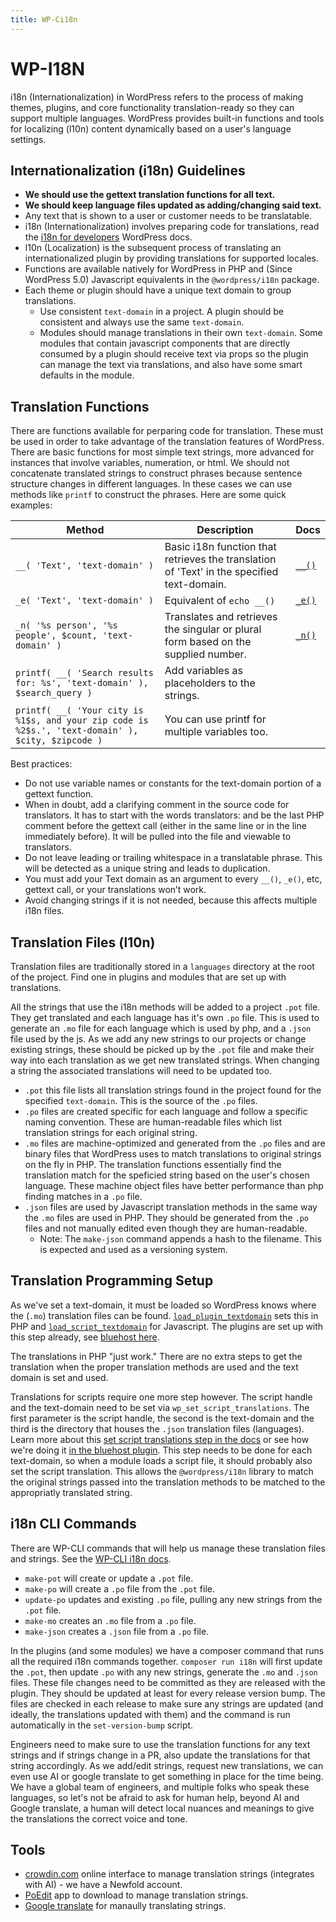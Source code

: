```yaml
---
title: WP-Ci18n
---
```


# WP-I18N

i18n (Internationalization) in WordPress refers to the process of making themes, plugins, and core functionality translation-ready so they can support multiple languages. WordPress provides built-in functions and tools for localizing (l10n) content dynamically based on a user's language settings.

## Internationalization (i18n) Guidelines

- **We should use the gettext translation functions for all text.**
- **We should keep language files updated as adding/changing said text.**
- Any text that is shown to a user or customer needs to be translatable.
- i18n (Internationalization) involves preparing code for translations, read the [i18n for developers](https://codex.wordpress.org/I18n_for_WordPress_Developers) WordPress docs.
- l10n (Localization) is the subsequent process of translating an internationalized plugin by providing translations for supported locales.
- Functions are available natively for WordPress in PHP and (Since WordPress 5.0) Javascript equivalents in the `@wordpress/i18n` package.
- Each theme or plugin should have a unique text domain to group translations.
  - Use consistent `text-domain` in a project. A plugin should be consistent and always use the same `text-domain`. 
  - Modules should manage translations in their own `text-domain`. Some modules that contain javascript components that are directly consumed by a plugin should receive text via props so the plugin can manage the text via translations, and also have some smart defaults in the module.

## Translation Functions

There are functions available for perparing code for translation. These must be used in order to take advantage of the translation features of WordPress. There are basic functions for most simple text strings, more advanced for instances that involve variables, numeration, or html. We should not concatenate translated strings to construct phrases because sentence structure changes in different languages. In these cases we can use methods like `printf` to construct the phrases. Here are some quick examples:

| Method | Description           | Docs |
| --- |--------------------------|------|
| `__( 'Text', 'text-domain' )` | Basic i18n function that retrieves the translation of 'Text' in the specified text-domain. | [`__()`](https://developer.wordpress.org/reference/functions/__/) |
| `_e( 'Text', 'text-domain' )` | Equivalent of `echo __()` | [`_e()`](https://developer.wordpress.org/reference/functions/_e/) |
| `_n( '%s person', '%s people', $count, 'text-domain' )` | Translates and retrieves the singular or plural form based on the supplied number. | [`_n()`](https://developer.wordpress.org/reference/functions/_n/) |
| `printf( __( 'Search results for: %s', 'text-domain' ), $search_query )` | Add variables as placeholders to the strings. |  |
| `printf( __( 'Your city is %1$s, and your zip code is %2$s.', 'text-domain' ), $city, $zipcode )` | You can use printf for multiple variables too. | |


Best practices:
- Do not use variable names or constants for the text-domain portion of a gettext function.
- When in doubt, add a clarifying comment in the source code for translators. It has to start with the words translators: and be the last PHP comment before the gettext call (either in the same line or in the line immediately before). It will be pulled into the file and viewable to translators.
- Do not leave leading or trailing whitespace in a translatable phrase. This will be detected as a unique string and leads to duplication.
- You must add your Text domain as an argument to every `__()`, `_e()`, etc, gettext call, or your translations won’t work.
- Avoid changing strings if it is not needed, because this affects multiple i18n files.


## Translation Files (l10n)

Translation files are traditionally stored in a `languages` directory at the root of the project. Find one in plugins and modules that are set up with translations. 

All the strings that use the i18n methods will be added to a project `.pot` file. They get translated and each language has it's own `.po` file. This is used to generate an `.mo` file for each language which is used by php, and a `.json` file used by the js. As we add any new strings to our projects or change existing strings, these should be picked up by the `.pot` file and make their way into each translation as we get new translated strings. When changing a string the associated translations will need to be updated too. 

- `.pot` this file lists all translation strings found in the project found for the specified `text-domain`. This is the source of the `.po` files.
- `.po` files are created specific for each language and follow a specific naming convention. These are human-readable files which list translation strings for each original string.
- `.mo` files are machine-optimized and generated from the `.po` files and are binary files that WordPress uses to match translations to original strings on the fly in PHP. The translation functions essentially find the translation match for the speficied string based on the user's chosen language. These machine object files have better performance than php finding matches in a `.po` file.
- `.json` files are used by Javascript translation methods in the same way the `.mo` files are used in PHP. They should be generated from the `.po` files and not manually edited even though they are human-readable.
  - Note: The `make-json` command appends a hash to the filename. This is expected and used as a versioning system.

## Translation Programming Setup

As we've set a text-domain, it must be loaded so WordPress knows where the (`.mo`) translation files can be found. [`load_plugin_textdomain`](https://developer.wordpress.org/reference/functions/load_plugin_textdomain/) sets this in PHP and [`load_script_textdomain`](https://developer.wordpress.org/reference/functions/load_script_textdomain/) for Javascript. The plugins are set up with this step already, see [bluehost here](https://github.com/newfold-labs/wp-plugin-bluehost/blob/main/inc/Admin.php#L266-L269).

The translations in PHP "just work." There are no extra steps to get the translation when the proper translation methods are used and the text domain is set and used.

Translations for scripts require one more step however. The script handle and the text-domain need to be set via `wp_set_script_translations`. The first parameter is the script handle, the second is the text-domain and the third is the directory that houses the `.json` translation files (languages). Learn more about this [set script translations step in the docs](https://developer.wordpress.org/reference/functions/wp_set_script_translations/) or see how we're doing it [in the bluehost plugin](https://github.com/newfold-labs/wp-plugin-bluehost/blob/main/inc/Admin.php#L226-L230). This step needs to be done for each text-domain, so when a module loads a script file, it should probably also set the script translation. This allows the `@wordpress/i18n` library to match the original strings passed into the translation methods to be matched to the appropriatly translated string.

## i18n CLI Commands

There are WP-CLI commands that will help us manage these translation files and strings. See the [WP-CLI i18n docs](https://developer.wordpress.org/cli/commands/i18n/).

- `make-pot` will create or update a `.pot` file.
- `make-po` will create a `.po` file from the `.pot` file.
- `update-po` updates and existing `.po` file, pulling any new strings from the `.pot` file.
- `make-mo` creates an `.mo` file from a `.po` file.
- `make-json` creates a `.json` file from a `.po` file.

In the plugins (and some modules) we have a composer command that runs all the required i18n commands together. `composer run i18n` will first update the `.pot`, then update `.po` with any new strings, generate the `.mo` and `.json` files. These file changes need to be committed as they are released with the plugin. They should be updated at least for every release version bump. The files are checked in each release to make sure any strings are updated (and ideally, the translations updated with them) and the command is run automatically in the `set-version-bump` script.

Engineers need to make sure to use the translation functions for any text strings and if strings change in a PR, also update the translations for that string accordingly. As we add/edit strings, request new translations, we can even use AI or google translate to get something in place for the time being. We have a global team of engineers, and multiple folks who speak these languages, so let's not be afraid to ask for human help, beyond AI and Google translate, a human will detect local nuances and meanings to give the translations the correct voice and tone.

## Tools

- [crowdin.com](https://crowdin.com/) online interface to manage translation strings (integrates with AI) - we have a Newfold account.
- [PoEdit](https://poedit.net/) app to download to manage translation strings.
- [Google translate](https://translate.google.com/) for manaully translating strings.